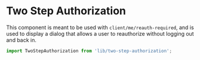 # Two Step Authorization

This component is meant to be used with `client/me/reauth-required`, and is used to display a dialog that allows a user to reauthorize without logging out and back in.

```js
import TwoStepAuthorization from 'lib/two-step-authorization';
```
